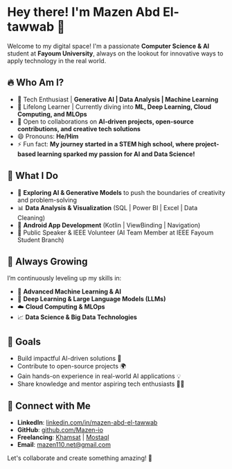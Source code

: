 # Hey there! I'm Mazen Abd El-tawwab 🚀

Welcome to my digital space! I'm a passionate **Computer Science & AI** student at **Fayoum University**, always on the lookout for innovative ways to apply technology in the real world. 

## 🔥 Who Am I?
- 👀 Tech Enthusiast | **Generative AI | Data Analysis | Machine Learning**
- 🌱 Lifelong Learner | Currently diving into **ML, Deep Learning, Cloud Computing, and MLOps**
- 💞️ Open to collaborations on **AI-driven projects, open-source contributions, and creative tech solutions**
- 😄 Pronouns: **He/Him**
- ⚡ Fun fact: **My journey started in a STEM high school, where project-based learning sparked my passion for AI and Data Science!**

## 🧠 What I Do
- 🤖 **Exploring AI & Generative Models** to push the boundaries of creativity and problem-solving
- 📊 **Data Analysis & Visualization** (SQL | Power BI | Excel | Data Cleaning)
- 📱 **Android App Development** (Kotlin | ViewBinding | Navigation)
- 🎤 Public Speaker & IEEE Volunteer (AI Team Member at IEEE Fayoum Student Branch)
## 🚀 Always Growing
I’m continuously leveling up my skills in:
- 🔬 **Advanced Machine Learning & AI**
- 🧠 **Deep Learning & Large Language Models (LLMs)**
- ☁️ **Cloud Computing & MLOps**
- 📈 **Data Science & Big Data Technologies**

## 🎯 Goals
- Build impactful AI-driven solutions 🤖
- Contribute to open-source projects 🌍
- Gain hands-on experience in real-world AI applications 💡
- Share knowledge and mentor aspiring tech enthusiasts 👨‍🏫

## 🔗 Connect with Me
- **LinkedIn**: [linkedin.com/in/mazen-abd-el-tawwab](www.linkedin.com/in/mazen-abdel-tawwab)
- **GitHub**: [github.com/Mazen-io](https://github.com/M-a-z-e-n/)
- **Freelancing**: [Khamsat](https://khamsat.com/user/Mazen-io) | [Mostaql](https://mostaql.com/u/Mazen-io)
- **Email**: [mazen110.net@gmail.com](mailto:mazen110.net@gmail.com)

Let's collaborate and create something amazing! 🚀

